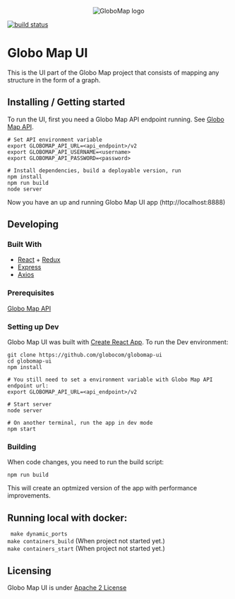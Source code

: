 <p align="center">
  <img src="https://github.com/globocom/globomap-ui/blob/master/public/images/logo_black.png?raw=true" alt="GloboMap logo" />
</p>

[![build status](https://travis-ci.org/globocom/globomap-ui.svg?branch=master)](http://travis-ci.org/globocom/globomap-ui)

# Globo Map UI

This is the UI part of the Globo Map project that consists of mapping any structure in the form of a graph.

## Installing / Getting started

To run the UI, first you need a Globo Map API endpoint running. See [Globo Map API](https://github.com/globocom/globomap-api).

```shell
# Set API environment variable
export GLOBOMAP_API_URL=<api_endpoint>/v2
export GLOBOMAP_API_USERNAME=<username>
export GLOBOMAP_API_PASSWORD=<password>

# Install dependencies, build a deployable version, run
npm install
npm run build
node server
```

Now you have an up and running Globo Map UI app (http://localhost:8888)

## Developing

### Built With
- [React](https://github.com/facebook/react) + [Redux](https://redux.js.org/)
- [Express](https://github.com/expressjs/express)
- [Axios](https://github.com/axios/axios)

### Prerequisites
[Globo Map API](https://github.com/globocom/globomap-api)

### Setting up Dev

Globo Map UI was built with [Create React App](https://github.com/facebookincubator/create-react-app). 
To run the Dev environment:

```shell
git clone https://github.com/globocom/globomap-ui
cd globomap-ui
npm install

# You still need to set a environment variable with Globo Map API endpoint url:
export GLOBOMAP_API_URL=<api_endpoint>/v2

# Start server
node server

# On another terminal, run the app in dev mode
npm start
```

### Building

When code changes, you need to run the build script:
```shell
npm run build
```

This will create an optmized version of the app with performance improvements.


## Running local with docker:

` make dynamic_ports` <br>
` make containers_build ` (When project not started yet.) <br>
` make containers_start ` (When project not started yet.) <br>

## Licensing

Globo Map UI is under [Apache 2 License](./LICENSE)
